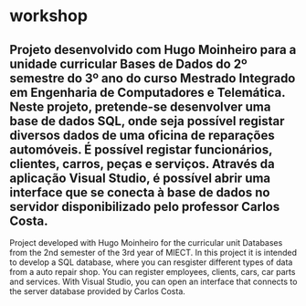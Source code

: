 # workshop

Projeto desenvolvido com Hugo Moinheiro para a unidade curricular Bases de Dados do 2º semestre do 3º ano do curso Mestrado Integrado em Engenharia de Computadores e Telemática.
Neste projeto, pretende-se desenvolver uma base de dados SQL, onde seja possível registar diversos dados de uma oficina de reparações automóveis. É possível registar funcionários, clientes, carros, peças e serviços.
Através da aplicação Visual Studio, é possível abrir uma interface que se conecta à base de dados no servidor disponibilizado pelo professor Carlos Costa.
------------------------------------------------------------------------------------------------------------------
Project developed with Hugo Moinheiro for the curricular unit Databases from the 2nd semester of the 3rd year of MIECT.
In this project it is intended to develop a SQL database, where you can resgister different types of data from a auto repair shop.
You can register employees, clients, cars, car parts and services. With Visual Studio, you can open an interface that connects to the server database provided by Carlos Costa.

